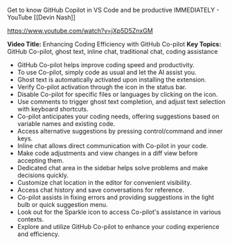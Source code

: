 Get to know GitHub Copilot in VS Code and be productive IMMEDIATELY - YouTube
[[Devin Nash]]

https://www.youtube.com/watch?v=jXp5D5ZnxGM

**Video Title:** Enhancing Coding Efficiency with GitHub Co-pilot
**Key Topics:** GitHub Co-pilot, ghost text, inline chat, traditional chat, coding assistance
- GitHub Co-pilot helps improve coding speed and productivity.
- To use Co-pilot, simply code as usual and let the AI assist you.
- Ghost text is automatically activated upon installing the extension.
- Verify Co-pilot activation through the icon in the status bar.
- Disable Co-pilot for specific files or languages by clicking on the icon.
- Use comments to trigger ghost text completion, and adjust text selection with keyboard shortcuts.
- Co-pilot anticipates your coding needs, offering suggestions based on variable names and existing code.
- Access alternative suggestions by pressing control/command and inner keys.
- Inline chat allows direct communication with Co-pilot in your code.
- Make code adjustments and view changes in a diff view before accepting them.
- Dedicated chat area in the sidebar helps solve problems and make decisions quickly.
- Customize chat location in the editor for convenient visibility.
- Access chat history and save conversations for reference.
- Co-pilot assists in fixing errors and providing suggestions in the light bulb or quick suggestion menu.
- Look out for the Sparkle icon to access Co-pilot's assistance in various contexts.
- Explore and utilize GitHub Co-pilot to enhance your coding experience and efficiency.
